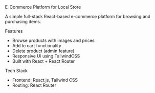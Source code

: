  E-Commerce Platform for Local Store

A simple full-stack React-based e-commerce platform for browsing and purchasing items.

 Features

- Browse products with images and prices
- Add to cart functionality
- Delete product (admin feature)
- Responsive UI using TailwindCSS
- Built with React + React Router

 Tech Stack

- Frontend: React.js, Tailwind CSS
- Routing: React Router



